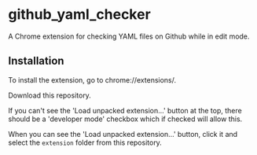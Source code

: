 # github_yaml_checker

A Chrome extension for checking YAML files on Github while in edit mode.

## Installation

To install the extension, go to chrome://extensions/.

Download this repository.

If you can't see the 'Load unpacked extension...' button at the top, there should be a 'developer mode' checkbox which if checked will allow this.

When you can see the 'Load unpacked extension...' button, click it and select the `extension` folder from this repository.

